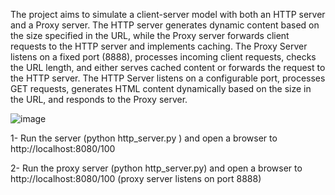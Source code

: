 The project aims to simulate a client-server model with both an HTTP server and a Proxy server. The HTTP server generates dynamic content based on the size specified in the URL, while the Proxy server forwards client requests to the HTTP server and implements caching. The Proxy Server listens on a fixed port (8888), processes incoming client requests, checks the URL length, and either serves cached content or forwards the request to the HTTP server. The HTTP Server listens on a configurable port, processes GET requests, generates HTML content dynamically based on the size in the URL, and responds to the Proxy server.

![image](https://github.com/user-attachments/assets/1013e411-7e31-4fae-ba1b-5e779785badc)

1- Run the server (python http_server.py <port>) and open a browser to http://localhost:8080/100 

2- Run the proxy server (python http_server.py) and open a browser to http://localhost:8080/100 (proxy server listens on port 8888)
